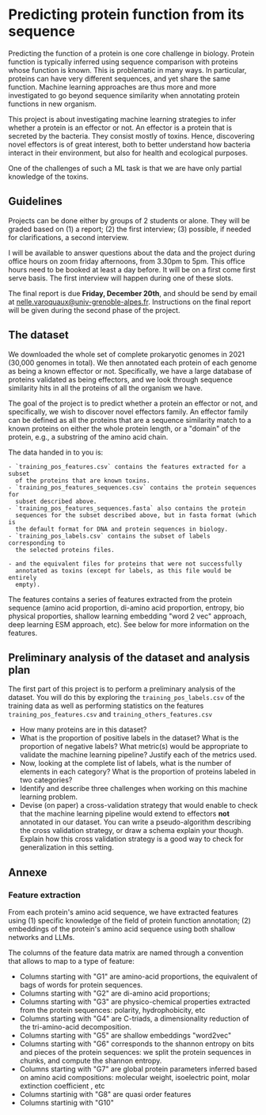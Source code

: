 # Predicting protein function from its sequence

Predicting the function of a protein is one core challenge in biology. Protein
function is typically inferred using sequence comparison with proteins whose
function is known. This is problematic in many ways. In particular, proteins
can have very different sequences, and yet share the same function. Machine
learning approaches are thus more and more investigated to go beyond sequence
similarity when annotating protein functions in new organism.

This project is about investigating machine learning strategies to infer
whether a protein is an effector or not. An effector is a protein that is
secreted by the bacteria. They consist mostly of toxins. Hence, discovering
novel effectors is of great interest, both to better understand how bacteria
interact in their environment, but also for health and ecological purposes.

One of the challenges of such a ML task is that we are have only partial
knowledge of the toxins.

## Guidelines

Projects can be done either by groups of 2 students or alone. They will be
graded based on (1) a report; (2) the first interview; (3) possible, if needed
for clarifications, a second interview.

I will be available to answer questions about the data and the project during
office hours on zoom friday afternoons, from 3.30pm to 5pm. This office hours
need to be booked at least a day before. It will be on a first come first
serve basis. The first interview will happen during one of these slots.

The final report is due **Friday, December 20th**, and should be send by email
at nelle.varoquaux@univ-grenoble-alpes.fr.  Instructions on the final report
will be given during the second phase of the project.

## The dataset

We downloaded the whole set of complete prokaryotic genomes in 2021 (30,000
genomes in total). We then annotated each protein of each genome as being 
a known effector or not. Specifically, we have a large database of proteins
validated as being effectors, and we look through sequence similarity hits in
all the proteins of all the organism we have. 

The goal of the project is to predict whether a protein an effector or not,
and specifically, we wish to discover novel effectors family. An effector
family can be defined as all the proteins that are a sequence similarity match
to a known proteins on either the whole protein length, or a "domain" of the
protein, e.g., a substring of the amino acid chain.

The data handed in to you is:

    - `training_pos_features.csv` contains the features extracted for a subset
      of the proteins that are known toxins.
    - `training_pos_features_sequences.csv` contains the protein sequences for
      subset described above.
    - `training_pos_features_sequences.fasta` also contains the protein
      sequences for the subset described above, but in fasta format (which is
      the default format for DNA and protein sequences in biology.
    - `training_pos_labels.csv` contains the subset of labels corresponding to
      the selected proteins files.

    - and the equivalent files for proteins that were not successfully
      annotated as toxins (except for labels, as this file would be entirely
      empty).

The features contains a series of features extracted from the protein sequence
(amino acid proportion, di-amino acid proportion, entropy, bio physical
proporties, shallow learning embedding "word 2 vec" approach, deep learning
ESM approach, etc). See below for more information on the features.

## Preliminary analysis of the dataset and analysis plan

The first part of this project is to perform a preliminary analysis of the
dataset. You will do this by exploring the `training_pos_labels.csv` of the
training data as well as performing statistics on the features
`training_pos_features.csv` and `training_others_features.csv`

- How many proteins are in this dataset?
- What is the proportion of positive labels in the dataset? What is the
  proportion of negative labels? What metric(s) would be appropriate to
  validate the machine learning pipeline? Justify each of the metrics used.
- Now, looking at the complete list of labels, what is the number of elements
  in each category? What is the proportion of proteins labeled in two
  categories?
- Identify and describe three challenges when working on this machine learning
  problem.
- Devise (on paper) a cross-validation strategy that would enable to check
  that the machine learning pipeline would extend to effectors **not**
  annotated in our dataset. You can write a pseudo-algorithm describing the
  cross validation strategy, or draw a schema explain your though. Explain how
  this cross validation strategy is a good way to check for generalization in
  this setting.

 
## Annexe

### Feature extraction

From each protein's amino acid sequence, we have extracted features using (1)
specific knowledge of the field of protein function annotation; (2) embeddings
of the protein's amino acid sequence using both shallow networks and LLMs.

The columns of the feature data matrix are named through a convention that
allows to map to a type of feature:

- Columns starting with "G1" are amino-acid proportions, the equivalent of
  bags of words for protein sequences.
- Columns starting with "G2" are di-amino acid proportions;
- Columns starting with "G3" are physico-chemical properties extracted from
  the protein sequences: polarity, hydrophobicity, etc
- Columns starting with "G4" are C-triads, a dimensionality reduction of the
  tri-amino-acid decomposition.
- Columns starting with "G5" are shallow embeddings "word2vec"
- Columns starting with "G6" corresponds to the shannon entropy on bits and
  pieces of the protein sequences: we split the protein sequences in chunks,
  and compute the shannon entropy.
- Columns starting with "G7" are global protein parameters inferred based on
  amino acid compositions: molecular weight,  isoelectric point, molar
  extinction coefficient , etc
- Columns startinig with "G8" are quasi order features 
- Columns startinig with "G10" 
